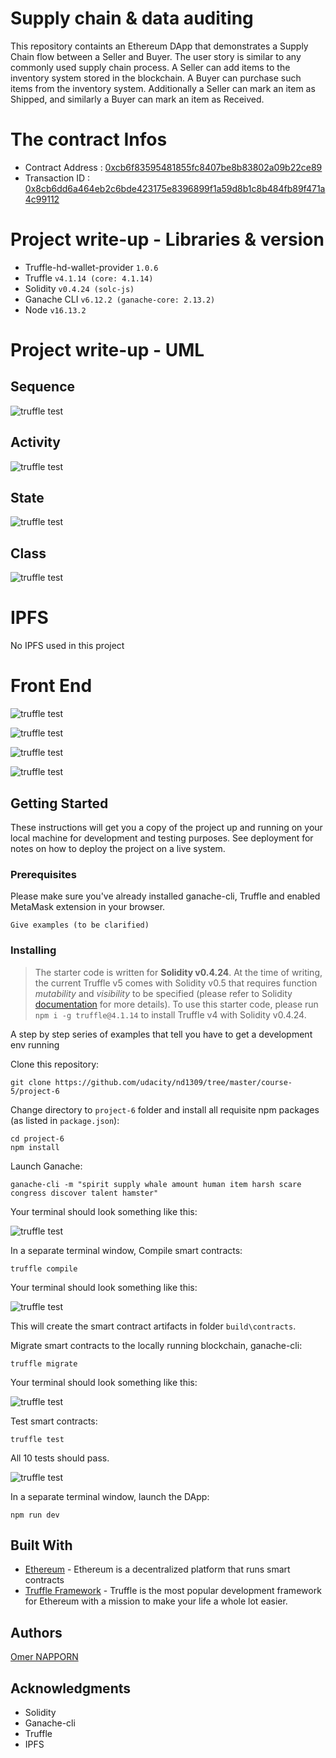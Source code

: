 # Supply chain & data auditing

This repository containts an Ethereum DApp that demonstrates a Supply Chain flow between a Seller and Buyer. The user story is similar to any commonly used supply chain process. A Seller can add items to the inventory system stored in the blockchain. A Buyer can purchase such items from the inventory system. Additionally a Seller can mark an item as Shipped, and similarly a Buyer can mark an item as Received.

# The contract Infos

* Contract Address : [0xcb6f83595481855fc8407be8b83802a09b22ce89](https://goerli.etherscan.io/address/0xcb6f83595481855fc8407be8b83802a09b22ce89)
* Transaction ID : [0x8cb6dd6a464eb2c6bde423175e8396899f1a59d8b1c8b484fb89f471a4c99112](https://goerli.etherscan.io/tx/0x8cb6dd6a464eb2c6bde423175e8396899f1a59d8b1c8b484fb89f471a4c99112)


# Project write-up - Libraries & version
* Truffle-hd-wallet-provider ```1.0.6```
* Truffle ```v4.1.14 (core: 4.1.14)```
* Solidity ```v0.4.24 (solc-js)```
* Ganache CLI ```v6.12.2 (ganache-core: 2.13.2)```
* Node ```v16.13.2```

# Project write-up - UML
## Sequence
![truffle test](uml/sequence-diagram.png)

## Activity
![truffle test](uml/Activity-diagram.png)

## State
![truffle test](uml/state-diagram.png)

## Class
![truffle test](uml/class-diagram.png)


# IPFS
No IPFS used in this project

# Front End
![truffle test](images/ftc_product_overview.png)

![truffle test](images/ftc_farm_details.png)

![truffle test](images/ftc_product_details.png)

![truffle test](images/ftc_transaction_history.png)


## Getting Started

These instructions will get you a copy of the project up and running on your local machine for development and testing purposes. See deployment for notes on how to deploy the project on a live system.

### Prerequisites

Please make sure you've already installed ganache-cli, Truffle and enabled MetaMask extension in your browser.

```
Give examples (to be clarified)
```

### Installing

> The starter code is written for **Solidity v0.4.24**. At the time of writing, the current Truffle v5 comes with Solidity v0.5 that requires function *mutability* and *visibility* to be specified (please refer to Solidity [documentation](https://docs.soliditylang.org/en/v0.5.0/050-breaking-changes.html) for more details). To use this starter code, please run `npm i -g truffle@4.1.14` to install Truffle v4 with Solidity v0.4.24. 

A step by step series of examples that tell you have to get a development env running

Clone this repository:

```
git clone https://github.com/udacity/nd1309/tree/master/course-5/project-6
```

Change directory to ```project-6``` folder and install all requisite npm packages (as listed in ```package.json```):

```
cd project-6
npm install
```

Launch Ganache:

```
ganache-cli -m "spirit supply whale amount human item harsh scare congress discover talent hamster"
```

Your terminal should look something like this:

![truffle test](images/ganache-cli.png)

In a separate terminal window, Compile smart contracts:

```
truffle compile
```

Your terminal should look something like this:

![truffle test](images/truffle_compile.png)

This will create the smart contract artifacts in folder ```build\contracts```.

Migrate smart contracts to the locally running blockchain, ganache-cli:

```
truffle migrate
```

Your terminal should look something like this:

![truffle test](images/truffle_migrate.png)

Test smart contracts:

```
truffle test
```

All 10 tests should pass.

![truffle test](images/truffle_test.png)

In a separate terminal window, launch the DApp:

```
npm run dev
```

## Built With

* [Ethereum](https://www.ethereum.org/) - Ethereum is a decentralized platform that runs smart contracts
* [Truffle Framework](http://truffleframework.com/) - Truffle is the most popular development framework for Ethereum with a mission to make your life a whole lot easier.


## Authors

[Omer NAPPORN](https://github.com/omeruis) 
## Acknowledgments

* Solidity
* Ganache-cli
* Truffle
* IPFS
